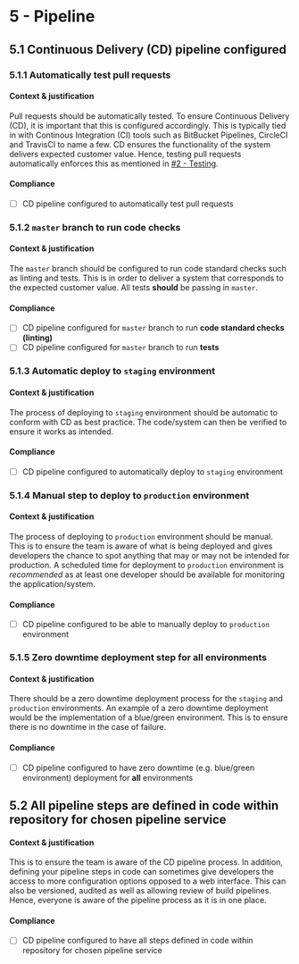 # 5 - Pipeline

## 5.1 Continuous Delivery (CD) pipeline configured

### 5.1.1 Automatically test pull requests

#### Context & justification

Pull requests should be automatically tested. To ensure Continuous Delivery (CD), it is important that this is configured accordingly. This is typically tied in with Continous Integration (CI) tools such as BitBucket Pipelines, CircleCI and TravisCI to name a few. CD ensures the functionality of the system delivers expected customer value. Hence, testing pull requests automatically enforces this as mentioned in [#2 - Testing](02-testing.md).

#### Compliance

* [ ] CD pipeline configured to automatically test pull requests

### 5.1.2 `master` branch to run code checks

#### Context & justification

The `master` branch should be configured to run code standard checks such as linting and tests. This is in order to deliver a system that corresponds to the expected customer value. All tests **should** be passing in `master`. 

#### Compliance

* [ ] CD pipeline configured for `master` branch to run **code standard checks (linting)**
* [ ] CD pipeline configured for `master` branch to run **tests**

### 5.1.3 Automatic deploy to `staging` environment

#### Context & justification

The process of deploying to `staging` environment should be automatic to conform with CD as best practice. The code/system can then be verified to ensure it works as intended. 

#### Compliance

* [ ] CD pipeline configured to automatically deploy to `staging` environment

### 5.1.4 Manual step to deploy to `production` environment

#### Context & justification

The process of deploying to `production` environment should be manual. This is to ensure the team is aware of what is being deployed and gives developers the chance to spot anything that may or may not be intended for production. A scheduled time for deployment to `production` environment is _recommended_ as at least one developer should be available for monitoring the application/system.

#### Compliance

* [ ] CD pipeline configured to be able to manually deploy to `production` environment

### 5.1.5 Zero downtime deployment step for **all** environments

#### Context & justification

There should be a zero downtime deployment process for the `staging` and `production` environments. An example of a zero downtime deployment would be the implementation of a blue/green environment. This is to ensure there is no downtime in the case of failure.

#### Compliance

* [ ] CD pipeline configured to have zero downtime (e.g. blue/green environment) deployment for **all** environments

## 5.2 All pipeline steps are defined in code within repository for chosen pipeline service

#### Context & justification

This is to ensure the team is aware of the CD pipeline process. In addition, defining your pipeline steps in code can sometimes give developers the access to more configuration options opposed to a web interface. This can also be versioned, audited as well as allowing review of build pipelines. Hence, everyone is aware of the pipeline process as it is in one place.

#### Compliance

* [ ] CD pipeline configured to have all steps defined in code within repository for chosen pipeline service
